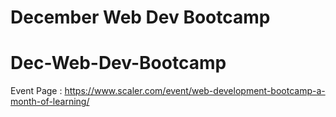 # December Web Dev Bootcamp
# Dec-Web-Dev-Bootcamp

Event Page : https://www.scaler.com/event/web-development-bootcamp-a-month-of-learning/

